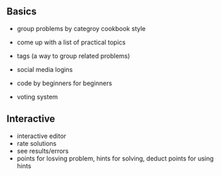 ## Basics

* group problems by categroy cookbook style
* come up with a list of practical topics

* tags (a way to group related problems)

* social media logins
* code by beginners for beginners

* voting system

## Interactive 

* interactive editor
* rate solutions
* see results/errors
* points for losving problem, hints for solving, deduct points for using hints

